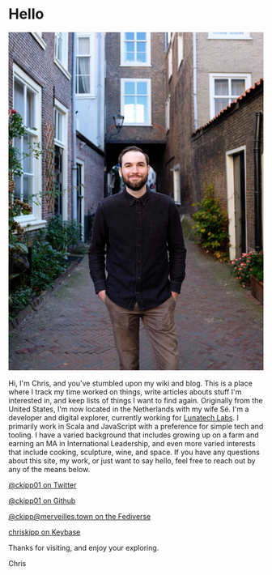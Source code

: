 # Hello

![Picture of me](media/me.jpg)

Hi, I'm Chris, and you've stumbled upon my wiki and blog. This is a place where
I track my time worked on things, write articles abouts stuff I'm interested in,
and keep lists of things I want to find again. Originally from the United
States, I'm now located in the Netherlands with my wife Sé. I'm a developer and
digital explorer, currently working for [Lunatech
Labs](https://www.lunatech.com). I primarily work in Scala and JavaScript with a
preference for simple tech and tooling.  I have a varied background that
includes growing up on a farm and earning an MA in International Leadership, and
even more varied interests that include cooking, sculpture, wine, and space. If
you have any questions about this site, my work, or just want to say hello, feel
free to reach out by any of the means below.

[@ckipp01 on Twitter](https://twitter.com/ckipp01)

[@ckipp01 on Github](https://github.com/ckipp01)

[@ckipp@merveilles.town on the Fediverse](https://merveilles.town/@ckipp)

[chriskipp on Keybase](https://keybase.io/chriskipp)

Thanks for visiting, and enjoy your exploring.

Chris
